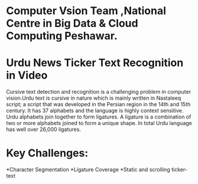 # Computer Vsion Team ,National Centre in Big Data & Cloud Computing Peshawar.
# Urdu News Ticker Text Recognition in Video
Cursive text detection and recognition is a challenging problem in computer vision.Urdu text is cursive in nature which is mainly written in Nastaleeq script; a script that was developed in the Persian region in the 14th and 15th century. It has 37 alphabets and the language is highly context sensitive. Urdu alphabets join together to form ligatures. A ligature is a combination of two or more alphabets joined to form a unique shape. In total Urdu language has well over 26,000 ligatures.
  # Key Challenges: 
  *Character Segmentation
  *Ligature Coverage
  *Static and scrolling ticker-text
